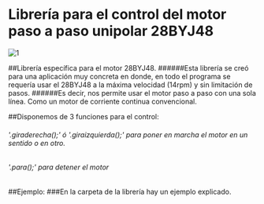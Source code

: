 Librería para el control del motor paso a paso unipolar 28BYJ48
==================================
![1](http://i.gyazo.com/4996ae247857ee6dc08928494c471374.png)

##Librería específica para el motor 28BYJ48.
######Esta librería se creó para una aplicación muy concreta en donde, en todo el programa se requería usar el 28BYJ48 a la máxima velocidad (14rpm) y sin limitación de pasos. 
######Es decir, nos permite usar el motor paso a paso con una sola línea. Como un motor de corriente continua convencional.

##Disponemos de 3 funciones para el control:
###### '.giraderecha();'  ó  '.giraizquierda();' para poner en marcha el motor en un sentido o en otro.
###### '.para();' para detener el motor

##Ejemplo:
###En la carpeta de la librería hay un ejemplo explicado.
